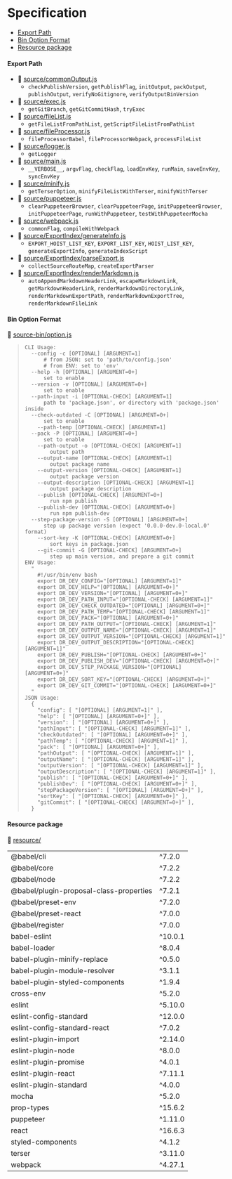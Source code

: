 # Specification

* [Export Path](#export-path)
* [Bin Option Format](#bin-option-format)
* [Resource package](#resource-package)

#### Export Path
+ 📄 [source/commonOutput.js](source/commonOutput.js)
  - `checkPublishVersion`, `getPublishFlag`, `initOutput`, `packOutput`, `publishOutput`, `verifyNoGitignore`, `verifyOutputBinVersion`
+ 📄 [source/exec.js](source/exec.js)
  - `getGitBranch`, `getGitCommitHash`, `tryExec`
+ 📄 [source/fileList.js](source/fileList.js)
  - `getFileListFromPathList`, `getScriptFileListFromPathList`
+ 📄 [source/fileProcessor.js](source/fileProcessor.js)
  - `fileProcessorBabel`, `fileProcessorWebpack`, `processFileList`
+ 📄 [source/logger.js](source/logger.js)
  - `getLogger`
+ 📄 [source/main.js](source/main.js)
  - `__VERBOSE__`, `argvFlag`, `checkFlag`, `loadEnvKey`, `runMain`, `saveEnvKey`, `syncEnvKey`
+ 📄 [source/minify.js](source/minify.js)
  - `getTerserOption`, `minifyFileListWithTerser`, `minifyWithTerser`
+ 📄 [source/puppeteer.js](source/puppeteer.js)
  - `clearPuppeteerBrowser`, `clearPuppeteerPage`, `initPuppeteerBrowser`, `initPuppeteerPage`, `runWithPuppeteer`, `testWithPuppeteerMocha`
+ 📄 [source/webpack.js](source/webpack.js)
  - `commonFlag`, `compileWithWebpack`
+ 📄 [source/ExportIndex/generateInfo.js](source/ExportIndex/generateInfo.js)
  - `EXPORT_HOIST_LIST_KEY`, `EXPORT_LIST_KEY`, `HOIST_LIST_KEY`, `generateExportInfo`, `generateIndexScript`
+ 📄 [source/ExportIndex/parseExport.js](source/ExportIndex/parseExport.js)
  - `collectSourceRouteMap`, `createExportParser`
+ 📄 [source/ExportIndex/renderMarkdown.js](source/ExportIndex/renderMarkdown.js)
  - `autoAppendMarkdownHeaderLink`, `escapeMarkdownLink`, `getMarkdownHeaderLink`, `renderMarkdownDirectoryLink`, `renderMarkdownExportPath`, `renderMarkdownExportTree`, `renderMarkdownFileLink`

#### Bin Option Format
📄 [source-bin/option.js](source-bin/option.js)
> ```
> CLI Usage:
>   --config -c [OPTIONAL] [ARGUMENT=1]
>       # from JSON: set to 'path/to/config.json'
>       # from ENV: set to 'env'
>   --help -h [OPTIONAL] [ARGUMENT=0+]
>       set to enable
>   --version -v [OPTIONAL] [ARGUMENT=0+]
>       set to enable
>   --path-input -i [OPTIONAL-CHECK] [ARGUMENT=1]
>       path to 'package.json', or directory with 'package.json' inside
>   --check-outdated -C [OPTIONAL] [ARGUMENT=0+]
>       set to enable
>     --path-temp [OPTIONAL-CHECK] [ARGUMENT=1]
>   --pack -P [OPTIONAL] [ARGUMENT=0+]
>       set to enable
>     --path-output -o [OPTIONAL-CHECK] [ARGUMENT=1]
>         output path
>     --output-name [OPTIONAL-CHECK] [ARGUMENT=1]
>         output package name
>     --output-version [OPTIONAL-CHECK] [ARGUMENT=1]
>         output package version
>     --output-description [OPTIONAL-CHECK] [ARGUMENT=1]
>         output package description
>     --publish [OPTIONAL-CHECK] [ARGUMENT=0+]
>         run npm publish
>     --publish-dev [OPTIONAL-CHECK] [ARGUMENT=0+]
>         run npm publish-dev
>   --step-package-version -S [OPTIONAL] [ARGUMENT=0+]
>       step up package version (expect '0.0.0-dev.0-local.0' format)
>     --sort-key -K [OPTIONAL-CHECK] [ARGUMENT=0+]
>         sort keys in package.json
>     --git-commit -G [OPTIONAL-CHECK] [ARGUMENT=0+]
>         step up main version, and prepare a git commit
> ENV Usage:
>   "
>     #!/usr/bin/env bash
>     export DR_DEV_CONFIG="[OPTIONAL] [ARGUMENT=1]"
>     export DR_DEV_HELP="[OPTIONAL] [ARGUMENT=0+]"
>     export DR_DEV_VERSION="[OPTIONAL] [ARGUMENT=0+]"
>     export DR_DEV_PATH_INPUT="[OPTIONAL-CHECK] [ARGUMENT=1]"
>     export DR_DEV_CHECK_OUTDATED="[OPTIONAL] [ARGUMENT=0+]"
>     export DR_DEV_PATH_TEMP="[OPTIONAL-CHECK] [ARGUMENT=1]"
>     export DR_DEV_PACK="[OPTIONAL] [ARGUMENT=0+]"
>     export DR_DEV_PATH_OUTPUT="[OPTIONAL-CHECK] [ARGUMENT=1]"
>     export DR_DEV_OUTPUT_NAME="[OPTIONAL-CHECK] [ARGUMENT=1]"
>     export DR_DEV_OUTPUT_VERSION="[OPTIONAL-CHECK] [ARGUMENT=1]"
>     export DR_DEV_OUTPUT_DESCRIPTION="[OPTIONAL-CHECK] [ARGUMENT=1]"
>     export DR_DEV_PUBLISH="[OPTIONAL-CHECK] [ARGUMENT=0+]"
>     export DR_DEV_PUBLISH_DEV="[OPTIONAL-CHECK] [ARGUMENT=0+]"
>     export DR_DEV_STEP_PACKAGE_VERSION="[OPTIONAL] [ARGUMENT=0+]"
>     export DR_DEV_SORT_KEY="[OPTIONAL-CHECK] [ARGUMENT=0+]"
>     export DR_DEV_GIT_COMMIT="[OPTIONAL-CHECK] [ARGUMENT=0+]"
>   "
> JSON Usage:
>   {
>     "config": [ "[OPTIONAL] [ARGUMENT=1]" ],
>     "help": [ "[OPTIONAL] [ARGUMENT=0+]" ],
>     "version": [ "[OPTIONAL] [ARGUMENT=0+]" ],
>     "pathInput": [ "[OPTIONAL-CHECK] [ARGUMENT=1]" ],
>     "checkOutdated": [ "[OPTIONAL] [ARGUMENT=0+]" ],
>     "pathTemp": [ "[OPTIONAL-CHECK] [ARGUMENT=1]" ],
>     "pack": [ "[OPTIONAL] [ARGUMENT=0+]" ],
>     "pathOutput": [ "[OPTIONAL-CHECK] [ARGUMENT=1]" ],
>     "outputName": [ "[OPTIONAL-CHECK] [ARGUMENT=1]" ],
>     "outputVersion": [ "[OPTIONAL-CHECK] [ARGUMENT=1]" ],
>     "outputDescription": [ "[OPTIONAL-CHECK] [ARGUMENT=1]" ],
>     "publish": [ "[OPTIONAL-CHECK] [ARGUMENT=0+]" ],
>     "publishDev": [ "[OPTIONAL-CHECK] [ARGUMENT=0+]" ],
>     "stepPackageVersion": [ "[OPTIONAL] [ARGUMENT=0+]" ],
>     "sortKey": [ "[OPTIONAL-CHECK] [ARGUMENT=0+]" ],
>     "gitCommit": [ "[OPTIONAL-CHECK] [ARGUMENT=0+]" ],
>   }
> ```

#### Resource package
📄 [resource/](resource/)
<table>
<tr><td>@babel/cli</td><td>^7.2.0</td></tr>
<tr><td>@babel/core</td><td>^7.2.2</td></tr>
<tr><td>@babel/node</td><td>^7.2.2</td></tr>
<tr><td>@babel/plugin-proposal-class-properties</td><td>^7.2.1</td></tr>
<tr><td>@babel/preset-env</td><td>^7.2.0</td></tr>
<tr><td>@babel/preset-react</td><td>^7.0.0</td></tr>
<tr><td>@babel/register</td><td>^7.0.0</td></tr>
<tr><td>babel-eslint</td><td>^10.0.1</td></tr>
<tr><td>babel-loader</td><td>^8.0.4</td></tr>
<tr><td>babel-plugin-minify-replace</td><td>^0.5.0</td></tr>
<tr><td>babel-plugin-module-resolver</td><td>^3.1.1</td></tr>
<tr><td>babel-plugin-styled-components</td><td>^1.9.4</td></tr>
<tr><td>cross-env</td><td>^5.2.0</td></tr>
<tr><td>eslint</td><td>^5.10.0</td></tr>
<tr><td>eslint-config-standard</td><td>^12.0.0</td></tr>
<tr><td>eslint-config-standard-react</td><td>^7.0.2</td></tr>
<tr><td>eslint-plugin-import</td><td>^2.14.0</td></tr>
<tr><td>eslint-plugin-node</td><td>^8.0.0</td></tr>
<tr><td>eslint-plugin-promise</td><td>^4.0.1</td></tr>
<tr><td>eslint-plugin-react</td><td>^7.11.1</td></tr>
<tr><td>eslint-plugin-standard</td><td>^4.0.0</td></tr>
<tr><td>mocha</td><td>^5.2.0</td></tr>
<tr><td>prop-types</td><td>^15.6.2</td></tr>
<tr><td>puppeteer</td><td>^1.11.0</td></tr>
<tr><td>react</td><td>^16.6.3</td></tr>
<tr><td>styled-components</td><td>^4.1.2</td></tr>
<tr><td>terser</td><td>^3.11.0</td></tr>
<tr><td>webpack</td><td>^4.27.1</td></tr>
</table>
